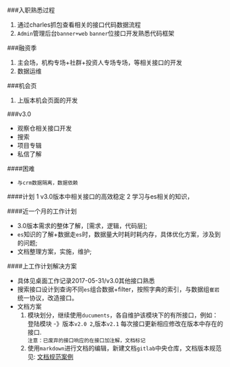###入职熟悉过程  
1. 通过charles抓包查看相关的接口代码数据流程  
2. `Admin`管理后台`banner+web` `banner`位接口开发熟悉代码框架

###融资季  
1. 主会场，机构专场+社群+投资人专场专场，等相关接口的开发
2. 数据运维

###机会页  
1. 上版本机会页面的开发

###v3.0  
* 观察仓相关接口开发
* 搜索
* 项目专辑
* 私信了解

####困难  
* `与crm数据隔离，数据依赖`

####计划
1 v3.0版本中相关接口的高效稳定
2 学习与es相关的知识，


####近一个月的工作计划  
* 3.0版本需求的整体了解，[需求，逻辑，代码层];
* `es`知识的了解+数据走`es`时，数据量大时耗时耗内存，具体优化方案，涉及到的问题;
* 文档整理方案，实施，维护;



####上工作计划解决方案
* 具体见桌面工作记录2017-05-31/v3.0其他接口熟悉
* 搜索接口设计到查询不同`es`组合数据+filter，按照字典的索引，与数据组`崔岩`统一协议，改造接口。
* 文档方案  
	1. 模块划分，继续使用``ducuments``，各自维护该模块下的有所接口，例如：登陆模块 -》版本`v2.0 2`,版本`v2.1` 每次接口更新相应修改在版本中存在的接口.  
	`注意：已废弃的接口响应的在接口加注解，文档标记`
	2. 使用`markdown`进行文档的编辑，新建文档`gitlab`中央仓库，文档版本规范见: [文档规范案例](https://github.com/pengsong312/documents/blob/master/案例接口文档.md)
